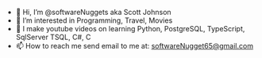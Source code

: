 - 👋 Hi, I’m @softwareNuggets aka Scott Johnson
- 👀 I’m interested in Programming, Travel, Movies
- 🌱 I make youtube videos on learning Python, PostgreSQL, TypeScript, SqlServer TSQL, C#, C
- 📫 How to reach me send email to me at: softwareNugget65@gmail.com

<!---
Hey Team,

Welcome to my channel.  

I've been a software developer since 1990, and have written thousands of applications, scripts, 
nuggets, routines, etc.

This channel is dedicated to writing software nuggets (small pieces of code, functions, 
methods, routines, and even full apps) to transfer those skills to you.

My programming philosophy is to keep it simple, and always be learning.  I hope we share the love for coding and you'll use my channel to assist your advancement.  

Check out my videos, and if you like them enough please subscribe, and of course, share with your friends.

Okay team, enjoy my channel.
--->
